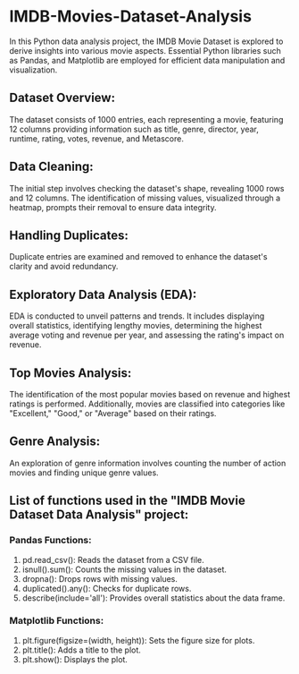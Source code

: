 # IMDB-Movies-Dataset-Analysis

In this Python data analysis project, the IMDB Movie Dataset is explored to derive insights into various movie aspects. Essential Python libraries such as Pandas, and Matplotlib are employed for efficient data manipulation and visualization.

## Dataset Overview:

The dataset consists of 1000 entries, each representing a movie, featuring 12 columns providing information such as title, genre, director, year, runtime, rating, votes, revenue, and Metascore.

## Data Cleaning:

The initial step involves checking the dataset's shape, revealing 1000 rows and 12 columns. The identification of missing values, visualized through a heatmap, prompts their removal to ensure data integrity.

## Handling Duplicates:

Duplicate entries are examined and removed to enhance the dataset's clarity and avoid redundancy.

## Exploratory Data Analysis (EDA):

EDA is conducted to unveil patterns and trends. It includes displaying overall statistics, identifying lengthy movies, determining the highest average voting and revenue per year, and assessing the rating's impact on revenue.

## Top Movies Analysis:

The identification of the most popular movies based on revenue and highest ratings is performed. Additionally, movies are classified into categories like "Excellent," "Good," or "Average" based on their ratings.

## Genre Analysis:

An exploration of genre information involves counting the number of action movies and finding unique genre values.

## List of functions used in the "IMDB Movie Dataset Data Analysis" project:

### Pandas Functions:

1. pd.read_csv(): Reads the dataset from a CSV file.
2. isnull().sum(): Counts the missing values in the dataset.
3. dropna(): Drops rows with missing values.
4. duplicated().any(): Checks for duplicate rows.
5. describe(include='all'): Provides overall statistics about the data frame.
   
### Matplotlib Functions:

1. plt.figure(figsize=(width, height)): Sets the figure size for plots.
2. plt.title(): Adds a title to the plot.
3. plt.show(): Displays the plot.
